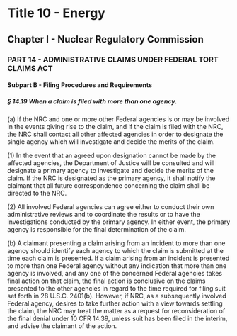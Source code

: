 
# Title 10 - Energy
## Chapter I - Nuclear Regulatory Commission
### PART 14 - ADMINISTRATIVE CLAIMS UNDER FEDERAL TORT CLAIMS ACT
#### Subpart B - Filing Procedures and Requirements
##### § 14.19 When a claim is filed with more than one agency.

(a) If the NRC and one or more other Federal agencies is or may be involved in the events giving rise to the claim, and if the claim is filed with the NRC, the NRC shall contact all other affected agencies in order to designate the single agency which will investigate and decide the merits of the claim.

(1) In the event that an agreed upon designation cannot be made by the affected agencies, the Department of Justice will be consulted and will designate a primary agency to investigate and decide the merits of the claim. If the NRC is designated as the primary agency, it shall notify the claimant that all future correspondence concerning the claim shall be directed to the NRC.

(2) All involved Federal agencies can agree either to conduct their own administrative reviews and to coordinate the results or to have the investigations conducted by the primary agency. In either event, the primary agency is responsible for the final determination of the claim.

(b) A claimant presenting a claim arising from an incident to more than one agency should identify each agency to which the claim is submitted at the time each claim is presented. If a claim arising from an incident is presented to more than one Federal agency without any indication that more than one agency is involved, and any one of the concerned Federal agencies takes final action on that claim, the final action is conclusive on the claims presented to the other agencies in regard to the time required for filing suit set forth in 28 U.S.C. 2401(b). However, if NRC, as a subsequently involved Federal agency, desires to take further action with a view towards settling the claim, the NRC may treat the matter as a request for reconsideration of the final denial under 10 CFR 14.39, unless suit has been filed in the interim, and advise the claimant of the action.
